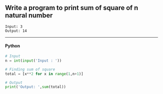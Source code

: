 ## Write a program to print sum of square of n natural number

```
Input: 3
Output: 14
```

---

<CodeBlock slots="heading, code" repeat="1" languages="Python" />

#### Python

```python
# Input
n = int(input('Input : '))

# Finding sum of square
total = [x**2 for x in range(1,n+1)]

# Output
print('Output: ',sum(total))
```
